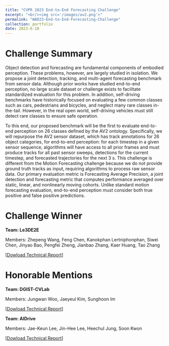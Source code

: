 ```yaml
---
title: "CVPR 2023 End-to-End Forecasting Challenge"
excerpt: "<br/><img src='/images/av2.png'>"
permalink: "WAD23-End-to-End-Forecasting-Challenge"
collection: portfolio
date: 2023-6-18
---
```


# Challenge Summary
Object detection and forecasting are fundamental components of embodied perception. These problems, however, are largely studied in isolation. We propose a joint detection, tracking, and multi-agent forecasting benchmark from sensor data. Although prior works have studied end-to-end perception, no large scale dataset or challenge exists to facilitate standardized evaluation for this problem. In addition, self-driving benchmarks have historically focused on evaluating a few common classes such as cars, pedestrians and bicycles, and neglect many rare classes in-the-tail. However, in the real open world, self-driving vehicles must still detect rare classes to ensure safe operation.

To this end, our proposed benchmark will be the first to evaluate end-to-end perception on 26 classes defined by the AV2 ontology. Specifically, we will repurpose the AV2 sensor dataset, which has track annotations for 26 object categories, for end-to-end perception: for each timestep in a given sensor sequence, algorithms will have access to all prior frames and must produce tracks for all past sensor sweeps, detections for the current timestep, and forecasted trajectories for the next 3 s. This challenge is different from the Motion Forecasting challenge because we do not provide ground truth tracks as input, requiring algorithms to process raw sensor data. Our primary evaluation metric is Forecasting Average Precision, a joint detection and forecasting metric that computes performance averaged over static, linear, and nonlinearly moving cohorts. Unlike standard motion forecasting evaluation, end-to-end perception must consider both true positive and false positive predictions.

# Challenge Winner
**Team: Le3DE2E**

Members: Zhepeng Wang, Feng Chen, Kanokphan Lertniphonphan, Siwei Chen, Jinyao Bao, Pengfei Zheng, Jianbao Zhang, Kaer Huang, Tao Zhang

[[Dowload Technical Report](http://neeharperi.com/files/le3de2e_techreport_cvprw23.pdf)]

# Honorable Mentions
**Team: DGIST-CVLab**

Members: Jungwan Woo, Jaeyeul Kim, Sunghoon Im

[[Dowload Technical Report](http://neeharperi.com/files/dgist-cvlab_techreport_cvprw23.pdf)]


**Team: AIDrive**

Members: Jae-Keun Lee, Jin-Hee Lee, Heechul Jung, Soon Kwon

[[Dowload Technical Report](http://neeharperi.com/files/aidrive_techreport_cvprw23.pdf)]
